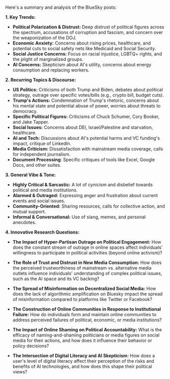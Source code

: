 Here's a summary and analysis of the BlueSky posts:

**1. Key Trends:**

*   **Political Polarization & Distrust:** Deep distrust of political figures across the spectrum, accusations of corruption and fascism, and concern over the weaponization of the DOJ.
*   **Economic Anxiety:** Concerns about rising prices, healthcare, and potential cuts to social safety nets like Medicaid and Social Security.
*   **Social Justice Concerns:** Focus on racial injustice, LGBTQ+ rights, and the plight of marginalized groups.
*   **AI Concerns:** Skepticism about AI's utility, concerns about energy consumption and replacing workers.

**2. Recurring Topics & Discourse:**

*   **US Politics:** Criticisms of both Trump and Biden, debates about political strategy, outrage over specific votes/bills (e.g., crypto bill, budget cuts).
*   **Trump's Actions:** Condemnation of Trump's rhetoric, concerns about his mental state and potential abuse of power, worries about threats to democracy.
*   **Specific Political Figures:** Criticisms of Chuck Schumer, Cory Booker, and Jake Tapper.
*   **Social Issues:** Concerns about DEI, Israel/Palestine and starvation, healthcare.
*   **AI and Tech:** Discussions about AI's potential harms and VC funding's impact, critique of LinkedIn.
*   **Media Criticism:** Dissatisfaction with mainstream media coverage, calls for independent journalism.
*  **Document Processing**: Specific critiques of tools like Excel, Google Docs, and other suites.

**3. General Vibe & Tone:**

*   **Highly Critical & Sarcastic:** A lot of cynicism and disbelief towards political and media institutions.
*   **Alarmed & Outraged:** Expressing anger and frustration about current events and social issues.
*   **Community-Oriented:** Sharing resources, calls for collective action, and mutual support.
*   **Informal & Conversational:** Use of slang, memes, and personal anecdotes.

**4. Innovative Research Questions:**

*   **The Impact of Hyper-Partisan Outrage on Political Engagement:** How does the constant stream of outrage in online spaces affect individuals' willingness to participate in political activities (beyond online activism)?

*   **The Role of Trust and Distrust in New Media Consumption:** How does the perceived trustworthiness of mainstream vs. alternative media outlets influence individuals' understanding of complex political issues, such as the AI space and its VC backing?

*   **The Spread of Misinformation on Decentralized Social Media:** How does the lack of algorithmic amplification on Bluesky impact the spread of misinformation compared to platforms like Twitter or Facebook?

*   **The Construction of Online Communities in Response to Institutional Failure:** How do individuals form and maintain online communities to address perceived failures of political, economic, or media institutions?

*   **The Impact of Online Shaming on Political Accountability:** What is the efficacy of naming-and-shaming politicians or media figures on social media for their actions, and how does it influence their behavior or policy decisions?

*   **The Intersection of Digital Literacy and AI Skepticism:** How does a user's level of digital literacy affect their perception of the risks and benefits of AI technologies, and how does this shape their political views?
